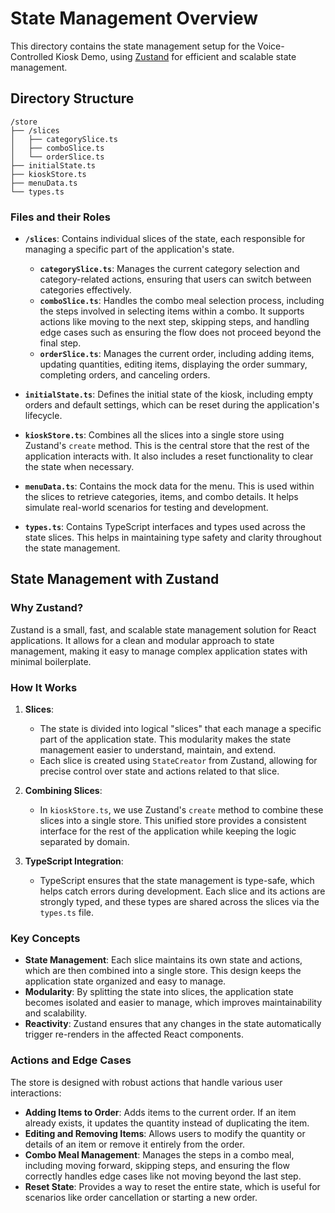 # **State Management Overview**

This directory contains the state management setup for the Voice-Controlled Kiosk Demo, using [Zustand](https://github.com/pmndrs/zustand) for efficient and scalable state management.

## **Directory Structure**

```
/store
├── /slices
│   ├── categorySlice.ts
│   ├── comboSlice.ts
│   └── orderSlice.ts
├── initialState.ts
├── kioskStore.ts
├── menuData.ts
└── types.ts
```

### **Files and their Roles**

-   **`/slices`**: Contains individual slices of the state, each responsible for managing a specific part of the application's state.

    -   **`categorySlice.ts`**: Manages the current category selection and category-related actions, ensuring that users can switch between categories effectively.
    -   **`comboSlice.ts`**: Handles the combo meal selection process, including the steps involved in selecting items within a combo. It supports actions like moving to the next step, skipping steps, and handling edge cases such as ensuring the flow does not proceed beyond the final step.
    -   **`orderSlice.ts`**: Manages the current order, including adding items, updating quantities, editing items, displaying the order summary, completing orders, and canceling orders.

-   **`initialState.ts`**: Defines the initial state of the kiosk, including empty orders and default settings, which can be reset during the application's lifecycle.

-   **`kioskStore.ts`**: Combines all the slices into a single store using Zustand's `create` method. This is the central store that the rest of the application interacts with. It also includes a reset functionality to clear the state when necessary.

-   **`menuData.ts`**: Contains the mock data for the menu. This is used within the slices to retrieve categories, items, and combo details. It helps simulate real-world scenarios for testing and development.

-   **`types.ts`**: Contains TypeScript interfaces and types used across the state slices. This helps in maintaining type safety and clarity throughout the state management.

## **State Management with Zustand**

### **Why Zustand?**

Zustand is a small, fast, and scalable state management solution for React applications. It allows for a clean and modular approach to state management, making it easy to manage complex application states with minimal boilerplate.

### **How It Works**

1. **Slices**:

    - The state is divided into logical "slices" that each manage a specific part of the application state. This modularity makes the state management easier to understand, maintain, and extend.
    - Each slice is created using `StateCreator` from Zustand, allowing for precise control over state and actions related to that slice.

2. **Combining Slices**:

    - In `kioskStore.ts`, we use Zustand's `create` method to combine these slices into a single store. This unified store provides a consistent interface for the rest of the application while keeping the logic separated by domain.

3. **TypeScript Integration**:
    - TypeScript ensures that the state management is type-safe, which helps catch errors during development. Each slice and its actions are strongly typed, and these types are shared across the slices via the `types.ts` file.

### **Key Concepts**

-   **State Management**: Each slice maintains its own state and actions, which are then combined into a single store. This design keeps the application state organized and easy to manage.
-   **Modularity**: By splitting the state into slices, the application state becomes isolated and easier to manage, which improves maintainability and scalability.
-   **Reactivity**: Zustand ensures that any changes in the state automatically trigger re-renders in the affected React components.

### **Actions and Edge Cases**

The store is designed with robust actions that handle various user interactions:

-   **Adding Items to Order**: Adds items to the current order. If an item already exists, it updates the quantity instead of duplicating the item.
-   **Editing and Removing Items**: Allows users to modify the quantity or details of an item or remove it entirely from the order.
-   **Combo Meal Management**: Manages the steps in a combo meal, including moving forward, skipping steps, and ensuring the flow correctly handles edge cases like not moving beyond the last step.
-   **Reset State**: Provides a way to reset the entire state, which is useful for scenarios like order cancellation or starting a new order.
